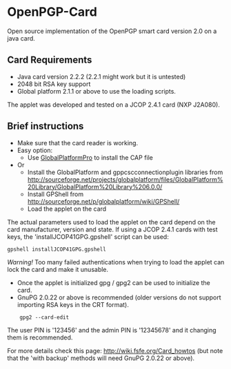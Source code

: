 OpenPGP-Card
============

Open source implementation of the OpenPGP smart card version 2.0 on a java card.

Card Requirements
-----------------
* Java card version 2.2.2 (2.2.1 might work but it is untested)
* 2048 bit RSA key support
* Global platform 2.1.1 or above to use the loading scripts.

The applet was developed and tested on a JCOP 2.4.1 card (NXP J2A080).

Brief instructions
------------------
* Make sure that the card reader is working.
* Easy option:
  * Use [GlobalPlatformPro](https://github.com/martinpaljak/GlobalPlatformPro) to install the CAP file 
* Or 
  * Install the GlobalPlatform and gppcscconnectionplugin libraries from http://sourceforge.net/projects/globalplatform/files/GlobalPlatform%20Library/GlobalPlatform%20Library%206.0.0/
  * Install GPShell from http://sourceforge.net/p/globalplatform/wiki/GPShell/
  * Load the applet on the card
 
The actual parameters used to load the applet on the card depend on the card manufacturer, version and state.
If using a JCOP 2.4.1 cards with test keys, the 'installJCOP41GPG.gpshell' script can be used:

    gpshell installJCOP41GPG.gpshell

*Warning!* Too many failed authentications when trying to load the applet can lock the card and make it unusable.

* Once the applet is initialized gpg / gpg2 can be used to initialize the card.
* GnuPG 2.0.22 or above is recommended (older versions do not support importing RSA keys in the CRT format).

```
    gpg2 --card-edit
```
The user PIN is '123456' and the admin PIN is '12345678' and it changing them is recommended.

For more details check this page: http://wiki.fsfe.org/Card_howtos (but note that the 'with backup' methods will need GnuPG 2.0.22 or above).
